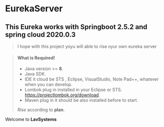 # EurekaServer

This Eureka works with Springboot 2.5.2 and spring cloud 2020.0.3
----------------------------------------

> I hope with this project yoyu will able to rise oyur own eureka server

> #### What is Required!
>
> - Java version >= **8**.
> - Java SDK.
> - IDE it cloud be STS , Eclipse, VisualStudio, Note Pad++, whatever when you can develop.
> - Lombok plug in installed in your Eclipse or STS. https://projectlombok.org/download.
> - Maven plug in it should be also installed before to start.
>
>  *Rise* according to **plan**.




Welcome to **LavSystems**